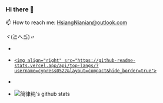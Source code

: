 ### Hi there 👋
 📫 How to reach me: HsiangNianian@outlook.com
<!--
**cypress0522/cypress0522** is a ✨ _special_ ✨ repository because its `README.md` (this file) appears on your GitHub profile.

Here are some ideas to get you started:
[![](https://tva1.sinaimg.cn/large/71785a53ly1fxylsf6ke7j216z0o6q8j.jpg)](https://lolicon.app)

<a href="https://github.com/cypress0522">
  <table>
    <tr>
      <td>
        <img align="center" src="https://github-readme-stats.vercel.app/api?username=cypress0522&show_icons=true&hide_border=true&icon_color=ffca28&title_color=ffa000" />
      </td>
      <td>
        <img align="center" src="https://github-readme-stats.vercel.app/api/top-langs/?username=cypress0522&layout=compact&hide_border=true&title_color=ffa000" />
      </td>
    </tr>
  </table>
</a>

[![](https://count.getloli.com/get/@JindaiKirin?theme=moebooru)](https://github.com/Tsuk1ko)

- 🔭 I’m currently working on ...
- 🌱 I’m currently learning ...
- 👯 I’m looking to collaborate on ...
- 🤔 I’m looking for help with ...
- 💬 Ask me about ...
- 📫 How to reach me: ...
- 😄 Pronouns: ...
- ⚡ Fun fact: ...
-->
ヾ(≧へ≦)〃
- <a href="#">
-     <img align="right" src="https://github-readme-stats.vercel.app/api/top-langs/?username=cypress0522&layout=compact&hide_border=true">
- </a>

- ![简律纯's github stats](https://github-readme-stats.vercel.app/api?username=cypress0522&show_icons=true&theme=tokyonight)

